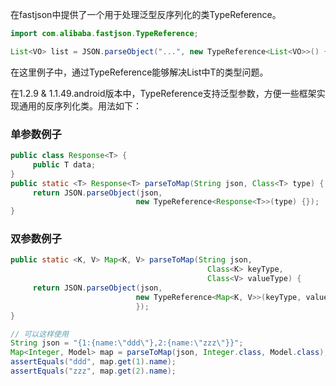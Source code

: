 在fastjson中提供了一个用于处理泛型反序列化的类TypeReference。

```java
import com.alibaba.fastjson.TypeReference;

List<VO> list = JSON.parseObject("...", new TypeReference<List<VO>>() {});
```

在这里例子中，通过TypeReference能够解决List<T>中T的类型问题。

在1.2.9 & 1.1.49.android版本中，TypeReference支持泛型参数，方便一些框架实现通用的反序列化类。用法如下：

### 单参数例子
```java
public class Response<T> {
     public T data;
}
public static <T> Response<T> parseToMap(String json, Class<T> type) {
     return JSON.parseObject(json, 
                            new TypeReference<Response<T>>(type) {});
}
```

### 双参数例子
```java
public static <K, V> Map<K, V> parseToMap(String json, 
                                            Class<K> keyType, 
                                            Class<V> valueType) {
     return JSON.parseObject(json, 
                            new TypeReference<Map<K, V>>(keyType, valueType) {
                            });
}

// 可以这样使用
String json = "{1:{name:\"ddd\"},2:{name:\"zzz\"}}";
Map<Integer, Model> map = parseToMap(json, Integer.class, Model.class);
assertEquals("ddd", map.get(1).name);
assertEquals("zzz", map.get(2).name);
```
